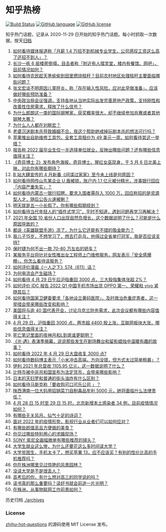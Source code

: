 # 知乎热榜
[![Build Status](https://github.com/ToWeLong/zhihu-hot-questions/workflows/CI/badge.svg)](https://github.com/ToWeLong/zhihu-hot-questions/actions)
[![GitHub language](https://img.shields.io/badge/language-golang-orange.svg)](https://golang.org/)
[![GitHub license](https://img.shields.io/github/license/ToWeLong/zhihu-hot-questions)](https://github.com/ToWeLong/zhihu-hot-questions/blob/main/LICENSE)

知乎热门话题，记录从 2020-11-29 日开始的知乎热门话题。每小时抓取一次数据，按天[归档](./archives)

<!-- BEGIN -->

1. [如何看待媒体报道称「月薪 1.4 万招不到机械专业学生，公司感叹工资这么高了还招不到人」？](https://www.zhihu.com/question/530501467)
1. [长沙一栋 6 层楼房倒塌，目击者称「附近有人摆灵堂，楼内有餐馆、网吧」，目前情况如何？](https://www.zhihu.com/question/530619935)
1. [如何看待农民趁天黑偷偷到田里燃烧秸秆？目前农村地区处理秸秆主要面临哪些问题？](https://www.zhihu.com/question/530479877)
1. [张文宏谈不明原因儿童肝炎，称「存在输入性风险，应对此早做准备」，应该做好哪些预防准备？](https://www.zhihu.com/question/530606512)
1. [中央政治局会议强调，支持各地从当地实际出发完善房地产政策，支持刚性和改善性住房需求，释放了什么信号？](https://www.zhihu.com/question/530615812)
1. [为什么郎朗这一类的国际钢琴家，获奖概率很大，却不继续参加肖赛或者其他钢琴大赛？](https://www.zhihu.com/question/515496056)
1. [为什么人人都在刘畊宏？](https://www.zhihu.com/question/530287005)
1. [老婆沉迷剧本杀导致婚姻不合，我这个帮助她戒掉玩剧本杀的想法可行吗？](https://www.zhihu.com/question/530022561)
1. [苹果推出自助维修工具包，全套工具租价为 49 美元一周，如何看待其这一举措？](https://www.zhihu.com/question/530422592)
1. [报告称 2022 届毕业生仅一半选择单位就业，反映出哪些问题？还有哪些信息值得关注？](https://www.zhihu.com/question/530455740)
1. [《奇异博士 2》发布角色海报，奇异博士、猩红女巫现身，于 5 月 6 日北美上映，对此你有哪些期待？](https://www.zhihu.com/question/527427860)
1. [B 站大肆宣传的 4 月新番《间谍过家家》至今未上线是何原因？](https://www.zhihu.com/question/527050800)
1. [如何看待网传山东某企业 U 盾被锁，账户内 1.1 亿元被分精光，涉事银行回应「内容严重失实」？](https://www.zhihu.com/question/530473377)
1. [如何看待内蒙古一银行招聘，要求入围者需存入 1000 万，回应称招的是资源型人才，随后公告火速被删？](https://www.zhihu.com/question/530588477)
1. [明天就是五一小长假了，你有哪些假期规划？](https://www.zhihu.com/question/530579165)
1. [如何看待当代年轻人的“插件式学习”，平时不知道，遇到问题再学习再解决？](https://www.zhihu.com/question/530472647)
1. [2021 年全国 10 省份人口出现自然负增长，这个数据说明了什么？可能是什么原因导致的？](https://www.zhihu.com/question/530404311)
1. [都说《英雄联盟手游》凉了，为什么它还能有不错的吸金能力？](https://www.zhihu.com/question/520729486)
1. [我儿子15岁，不想学习了，想去打乒乓，他得过全省单打冠军，我是否应该支持?](https://www.zhihu.com/question/456960345)
1. [保时捷为何不出一款 70-80 万左右的轿车？](https://www.zhihu.com/question/529898966)
1. [某服务平台将针对女性推出女工程师上门维修服务，网友表示「安全感爆棚」，你怎么看待该服务？](https://www.zhihu.com/question/530619129)
1. [如何评价漫画《一人之下》574（611）话？](https://www.zhihu.com/question/530539797)
1. [为何电流会产生磁场？](https://www.zhihu.com/question/28344448)
1. [如何看待 4 月 29 日午后沪指重回 3000 点，三大股指集体涨超 2%？](https://www.zhihu.com/question/530615768)
1. [如何评价 IDC 报告 2022 Q1 中国手机市场出货 OPPO 第一、荣耀和 vivo 紧随其后？](https://www.zhihu.com/question/530598603)
1. [如何看待国家卫健委要求「各地设立黄码医院」，及时救治危重症患者，这一举措会带来哪些改变和影响？](https://www.zhihu.com/question/530603372)
1. [美国将与逾 40 国代表开会，讨论乌克兰防务需求，此次会议都有哪些内容值得关注？](https://www.zhihu.com/question/530132220)
1. [4 月 29 日，沪指重回 3000 点，两市超 4400 股上涨，互联网板块大涨，哪些信息值得关注？](https://www.zhihu.com/question/530617371)
1. [死亡笔记里面的夜神月和L到底谁更聪明？](https://www.zhihu.com/question/41754996)
1. [《光·遇》表演季揭幕，说说那些发生在剧场舞台和留影蜡烛中温暖有趣的故事？](https://www.zhihu.com/question/530428963)
1. [如何看待 2022 年 4 月 29 日大盘收复 3000 点?](https://www.zhihu.com/question/530556373)
1. [如何看待数码博主表示「小米冲击高端，方向没错，但方式太过简单粗暴」？](https://www.zhihu.com/question/529625916)
1. [伊利 2021 年总营收 1105.95 亿元，这一数据说明了什么？](https://www.zhihu.com/question/530340967)
1. [比特币被中非共和国宣布为法定货币，会带来哪些影响？](https://www.zhihu.com/question/530485147)
1. [日本的天妇罗和普通的街头油炸有什么区别？](https://www.zhihu.com/question/528644127)
1. [如何看待马斯克称「要收购可口可乐公司 」？](https://www.zhihu.com/question/530417415)
1. [陕西渭南一位大妈用铝锅菜刀自制毒品牟利 5000 元，她将面临什么法律责任？](https://www.zhihu.com/question/530630972)
1. [4 月 28 日 15 时至 29 日 15 时，北京新增本土感染者 34 例，目前疫情情况如何？](https://www.zhihu.com/question/530646865)
1. [有哪些无关风月、仙气十足的诗词？](https://www.zhihu.com/question/506083101)
1. [面对 2022 年的疫情形势，影视行业从业者们可以如何应对？](https://www.zhihu.com/question/530101928)
1. [有哪些颜值高且方便做的美食？](https://www.zhihu.com/question/317310039)
1. [你见过哪些特别用心的求婚现场？](https://www.zhihu.com/question/530319731)
1. [SONY 索尼全画幅微单有哪些推荐的镜头？](https://www.zhihu.com/question/49894365)
1. [大学生就业这么惨，为什么还要花这么多时间读大学？](https://www.zhihu.com/question/530140476)
1. [大学贫困生，手机太卡了，想买苹果 13，应不应该买？有别的性价比高的手机推荐吗？](https://www.zhihu.com/question/529788695)
1. [你在株洲哪里见过惊艳的风景园林？](https://www.zhihu.com/question/529200897)
1. [没读大学是不是很丢人？](https://www.zhihu.com/question/530555815)
1. [高考后的你，有什么想对高三的同学说的吗？](https://www.zhihu.com/question/530482750)
1. [读书真的那么重要吗？读好书就会前途一片光明？](https://www.zhihu.com/question/530436234)
1. [在株洲，从事物联网工作前景如何？](https://www.zhihu.com/question/529217983)

<!-- END -->

历史归档 [./archives](./archives)


### License
[zhihu-hot-questions](https://github.com/towelong/zhihu-hot-questions) 的源码使用 MIT License 发布。